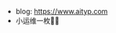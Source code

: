 - blog: https://www.aityp.com
- 小运维一枚👷‍♂️
<!---
typ431127/typ431127 is a ✨ special ✨ repository because its `README.md` (this file) appears on your GitHub profile.
You can click the Preview link to take a look at your changes.
--->
